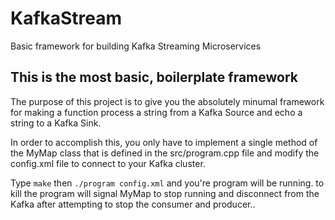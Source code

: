 # KafkaStream
Basic framework for building Kafka Streaming Microservices

## This is the most basic, boilerplate framework
The purpose of this project is to give you the absolutely minumal framework for
making a function process a string from a Kafka Source and echo a string to a
Kafka Sink.

In order to accomplish this, you only have to implement a single method of the
MyMap class that is defined in the src/program.cpp file and modify the
config.xml file to connect to your Kafka cluster.

Type `make` then `./program config.xml` and you're program will be running.
<Ctl-C> to kill the program will signal MyMap to stop running and disconnect
from the Kafka after attempting to stop the consumer and producer..

